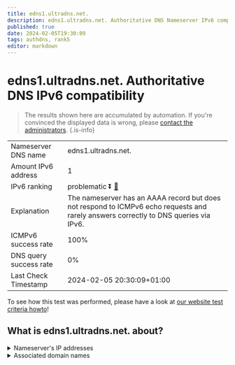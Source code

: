 ```yaml
---
title: edns1.ultradns.net.
description: edns1.ultradns.net. Authoritative DNS Nameserver IPv6 compatibility
published: true
date: 2024-02-05T19:30:09
tags: authdns, rank5
editor: markdown
---
```


# edns1.ultradns.net. Authoritative DNS IPv6 compatibility

> The results shown here are accumulated by automation. If you're convinced the displayed data is wrong, please [contact the administrators](/howto/chat). 
{.is-info}




|   |   |
| - | - |
| Nameserver DNS name | edns1.ultradns.net.
| Amount IPv6 address | 1
| IPv6 ranking | problematic :arrow_double_down: [🔗](/howto/ranking) |
| Explanation | The nameserver has an AAAA record but does not respond to ICMPv6 echo requests and rarely answers correctly to DNS queries via IPv6. |
| ICMPv6 success rate | 100%|
| DNS query success rate | 0% |
| Last Check Timestamp | 2024-02-05 20:30:09+01:00 |

To see how this test was performed, please have a look at [our website test criteria howto](/howto/testcriteria/authdns)!


## What is edns1.ultradns.net. about?




<details>
<summary>Nameserver's IP addresses</summary>

2610:a1:1014::201

</details>



<details>
<summary>Associated domain names</summary>

www.wellsfargo.com

</details>
